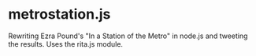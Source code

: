 metrostation.js
===============

Rewriting Ezra Pound's "In a Station of the Metro" in node.js and tweeting the results. Uses the rita.js module. 

